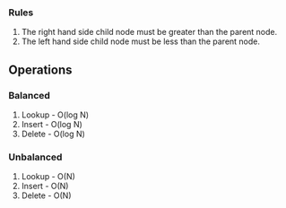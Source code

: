 ### Rules

1. The right hand side child node must be greater than the parent node.
2. The left hand side child node must be less than the parent node.

## Operations 

### Balanced

1. Lookup - O(log N)
2. Insert - O(log N)
3. Delete - O(log N)

### Unbalanced

1. Lookup - O(N)
2. Insert - O(N)
3. Delete - O(N)
